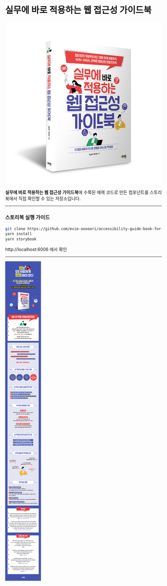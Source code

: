 # 실무에 바로 적용하는 웹 접근성 가이드북

<center>
  <img width="500" src="./src/img/cover.jpg" />
</center>

**실무에 바로 적용하는 웹 접근성 가이드북**에 수록된 예제 코드로 만든 컴포넌트를 스토리북에서 직접 확인할 수 있는 저장소입니다.

---

### 스토리북 실행 가이드

```bash
git clone https://github.com/evie-ooooori/accessibility-guide-book-for-component.git
yarn install
yarn storybook
```

http://localhost:6006 에서 확인

---

![홍보물](./src/img/promotion.jpg)
